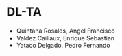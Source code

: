 # DL-TA

- Quintana Rosales, Angel Francisco
- Valdez Caillaux, Enrique Sebastian
- Yataco Delgado, Pedro Fernando

